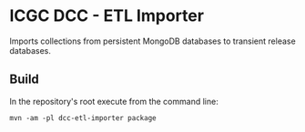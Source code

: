 ICGC DCC - ETL Importer
===

Imports collections from persistent MongoDB databases to transient release databases.

Build
---

In the repository's root execute from the command line:

	mvn -am -pl dcc-etl-importer package

